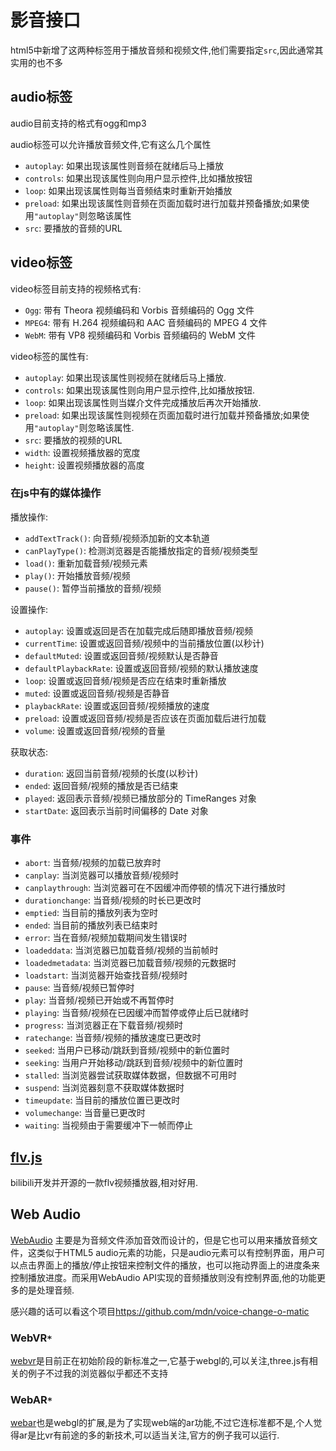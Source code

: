 # 影音接口

html5中新增了这两种标签用于播放音频和视频文件,他们需要指定`src`,因此通常其实用的也不多

## audio标签

audio目前支持的格式有ogg和mp3

audio标签可以允许播放音频文件,它有这么几个属性

+ `autoplay`: 如果出现该属性则音频在就绪后马上播放
+ `controls`: 如果出现该属性则向用户显示控件,比如播放按钮
+ `loop`: 如果出现该属性则每当音频结束时重新开始播放
+ `preload`: 如果出现该属性则音频在页面加载时进行加载并预备播放;如果使用`"autoplay"`则忽略该属性
+ `src`: 要播放的音频的URL

## video标签

video标签目前支持的视频格式有:

+ `Ogg`: 带有 Theora 视频编码和 Vorbis 音频编码的 Ogg 文件
+ `MPEG4`: 带有 H.264 视频编码和 AAC 音频编码的 MPEG 4 文件
+ `WebM`: 带有 VP8 视频编码和 Vorbis 音频编码的 WebM 文件

video标签的属性有:

+ `autoplay`: 如果出现该属性则视频在就绪后马上播放.
+ `controls`: 如果出现该属性则向用户显示控件,比如播放按钮.
+ `loop`: 如果出现该属性则当媒介文件完成播放后再次开始播放.
+ `preload`: 如果出现该属性则视频在页面加载时进行加载并预备播放;如果使用`"autoplay"`则忽略该属性.
+ `src`: 要播放的视频的URL
+ `width`: 设置视频播放器的宽度
+ `height`: 设置视频播放器的高度

### 在js中有的媒体操作

播放操作:

+ `addTextTrack()`: 向音频/视频添加新的文本轨道
+ `canPlayType()`: 检测浏览器是否能播放指定的音频/视频类型
+ `load()`: 重新加载音频/视频元素
+ `play()`: 开始播放音频/视频
+ `pause()`: 暂停当前播放的音频/视频

设置操作:

+ `autoplay`: 设置或返回是否在加载完成后随即播放音频/视频
+ `currentTime`: 设置或返回音频/视频中的当前播放位置(以秒计)
+ `defaultMuted`: 设置或返回音频/视频默认是否静音
+ `defaultPlaybackRate`: 设置或返回音频/视频的默认播放速度
+ `loop`: 设置或返回音频/视频是否应在结束时重新播放
+ `muted`: 设置或返回音频/视频是否静音
+ `playbackRate`: 设置或返回音频/视频播放的速度
+ `preload`: 设置或返回音频/视频是否应该在页面加载后进行加载
+ `volume`: 设置或返回音频/视频的音量

获取状态:

+ `duration`: 返回当前音频/视频的长度(以秒计)
+ `ended`: 返回音频/视频的播放是否已结束
+ `played`: 返回表示音频/视频已播放部分的 TimeRanges 对象
+ `startDate`: 返回表示当前时间偏移的 Date 对象

### 事件

+ `abort`: 当音频/视频的加载已放弃时
+ `canplay`: 当浏览器可以播放音频/视频时
+ `canplaythrough`: 当浏览器可在不因缓冲而停顿的情况下进行播放时
+ `durationchange`: 当音频/视频的时长已更改时
+ `emptied`: 当目前的播放列表为空时
+ `ended`: 当目前的播放列表已结束时
+ `error`: 当在音频/视频加载期间发生错误时
+ `loadeddata`: 当浏览器已加载音频/视频的当前帧时
+ `loadedmetadata`: 当浏览器已加载音频/视频的元数据时
+ `loadstart`: 当浏览器开始查找音频/视频时
+ `pause`: 当音频/视频已暂停时
+ `play`: 当音频/视频已开始或不再暂停时
+ `playing`: 当音频/视频在已因缓冲而暂停或停止后已就绪时
+ `progress`: 当浏览器正在下载音频/视频时
+ `ratechange`: 当音频/视频的播放速度已更改时
+ `seeked`: 当用户已移动/跳跃到音频/视频中的新位置时
+ `seeking`: 当用户开始移动/跳跃到音频/视频中的新位置时
+ `stalled`: 当浏览器尝试获取媒体数据，但数据不可用时
+ `suspend`: 当浏览器刻意不获取媒体数据时
+ `timeupdate`: 当目前的播放位置已更改时
+ `volumechange`: 当音量已更改时
+ `waiting`: 当视频由于需要缓冲下一帧而停止

## [flv.js](https://github.com/Bilibili/flv.js)

bilibili开发并开源的一款flv视频播放器,相对好用.

## Web Audio

[WebAudio](https://developer.mozilla.org/zh-CN/docs/Web/API/Web_Audio_API) 主要是为音频文件添加音效而设计的，但是它也可以用来播放音频文件，这类似于HTML5 audio元素的功能，只是audio元素可以有控制界面，用户可以点击界面上的播放/停止按钮来控制文件的播放，也可以拖动界面上的进度条来控制播放进度。而采用WebAudio API实现的音频播放则没有控制界面,他的功能更多的是处理音频.

感兴趣的话可以看这个项目<https://github.com/mdn/voice-change-o-matic>

### WebVR`*`

[webvr](https://github.com/w3c/webvr)是目前正在初始阶段的新标准之一,它基于webgl的,可以关注,three.js有相关的例子不过我的浏览器似乎都还不支持

### WebAR`*`

[webar](https://github.com/jeromeetienne/threex.webar)也是webgl的扩展,是为了实现web端的ar功能,不过它连标准都不是,个人觉得ar是比vr有前途的多的新技术,可以适当关注,官方的例子我可以运行.
